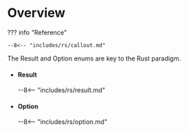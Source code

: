 # Overview

??? info "Reference"

    --8<-- "includes/rs/callout.md"


<!-- 
Interactively discussing code may be best done using by pasting code into this [styling generator](https://romannurik.github.io/SlidesCodeHighlighter/), then pasting the output into Google Slides
-->

The Result and Option enums are key to the Rust paradigm.

<div class="grid cards" markdown>

-   #### Result

    --8<-- "includes/rs/result.md"

-   #### Option

    --8<-- "includes/rs/option.md"

</div>


